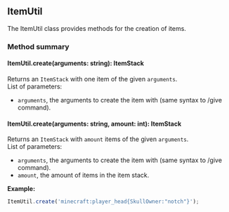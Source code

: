 ## ItemUtil

The ItemUtil class provides methods for the creation of items.

### Method summary

#### ItemUtil.create(arguments: string): ItemStack
Returns an `ItemStack` with one item of the given `arguments`. \
List of parameters:
- `arguments`, the arguments to create the item with (same syntax to /give command).

#### ItemUtil.create(arguments: string, amount: int): ItemStack
Returns an `ItemStack` with `amount` items of the given `arguments`. \
List of parameters:
- `arguments`, the arguments to create the item with (same syntax to /give command).
- `amount`, the amount of items in the item stack.

**Example:**

```js
ItemUtil.create('minecraft:player_head{SkullOwner:"notch"}');
```